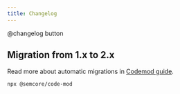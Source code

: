 ```yaml
---
title: Changelog
---
```


@changelog button

## Migration from 1.x to 2.x

Read more about automatic migrations in [Codemod guide](/utils/code-mod).

```bash
npx @semcore/code-mod
```
